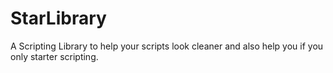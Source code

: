 # StarLibrary
A Scripting Library to help your scripts look cleaner and also help you if you only starter scripting.
